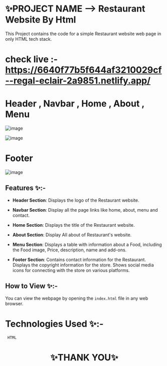 
# ✨PROJECT NAME -->  Restaurant Website By Html

This Project contains the code for a simple Restaurant  website web page in only HTML tech stack.

# check live :- https://6640f77b5f644af3210029cf--regal-eclair-2a9851.netlify.app/


# Header , Navbar , Home , About , Menu 
![image](https://github.com/sigma-webdev/PROJECT_PRO/assets/107506646/b1bb45ee-0f93-4182-a277-2c201a6ce76f)

![image](https://github.com/sigma-webdev/PROJECT_PRO/assets/107506646/cfd75a9f-0ccb-4bce-9b01-31be41bddc31)

# Footer
![image](https://github.com/sigma-webdev/PROJECT_PRO/assets/107506646/efee0d04-ae7c-470f-91be-19c934232644)

## Features ✨:-
- **Header Section**:
Displays the logo of the Restaurant  website.

- **Navbar Section**:
Display all the page links like home, about, menu  and contact.

- **Home Section**:
Displays the title of the Restaurant  website.

- **About Section**:
 Display All about of Restaurant's  website.

- **Menu Section**:
Displays a table with information about a Food, including the Food image, Price, description, name and add-ons.


- **Footer Section**:
Contains contact information for the Restaurant.
Displays the copyright information for the store.
Shows social media icons for connecting with the store on various platforms.

  

## How to View ✨:-

You can view the webpage by opening the `index.html` file in any web browser.

# Technologies Used ✨:-
     HTML




<h1 align = "center"> ✨THANK YOU✨ </h1>
